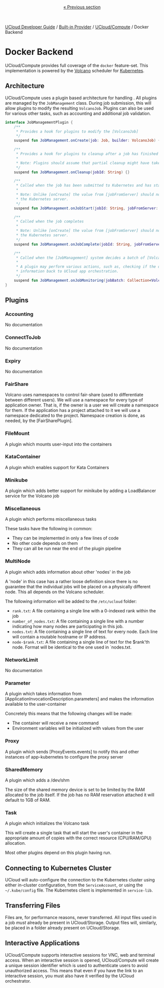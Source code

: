 <p align='center'>
<a href='/docs/developer-guide/built-in-provider/compute/intro.md'>« Previous section</a>
&nbsp;&nbsp;&nbsp;&nbsp;&nbsp;&nbsp;&nbsp;&nbsp;&nbsp;&nbsp;&nbsp;&nbsp;&nbsp;&nbsp;&nbsp;&nbsp;&nbsp;&nbsp;&nbsp;&nbsp;&nbsp;&nbsp;&nbsp;&nbsp;&nbsp;&nbsp;&nbsp;&nbsp;&nbsp;&nbsp;&nbsp;&nbsp;&nbsp;&nbsp;&nbsp;&nbsp;&nbsp;&nbsp;&nbsp;&nbsp;&nbsp;&nbsp;&nbsp;&nbsp;&nbsp;&nbsp;&nbsp;&nbsp;&nbsp;&nbsp;&nbsp;&nbsp;&nbsp;&nbsp;&nbsp;&nbsp;&nbsp;&nbsp;&nbsp;&nbsp;&nbsp;&nbsp;&nbsp;&nbsp;&nbsp;&nbsp;&nbsp;&nbsp;&nbsp;&nbsp;&nbsp;&nbsp;&nbsp;&nbsp;&nbsp;&nbsp;&nbsp;&nbsp;&nbsp;&nbsp;&nbsp;&nbsp;&nbsp;&nbsp;&nbsp;&nbsp;&nbsp;&nbsp;&nbsp;&nbsp;&nbsp;&nbsp;&nbsp;&nbsp;&nbsp;&nbsp;&nbsp;&nbsp;&nbsp;&nbsp;&nbsp;&nbsp;&nbsp;&nbsp;&nbsp;&nbsp;&nbsp;&nbsp;&nbsp;&nbsp;&nbsp;&nbsp;&nbsp;&nbsp;&nbsp;&nbsp;&nbsp;&nbsp;&nbsp;&nbsp;&nbsp;&nbsp;&nbsp;&nbsp;&nbsp;&nbsp;&nbsp;&nbsp;&nbsp;&nbsp;&nbsp;&nbsp;&nbsp;&nbsp;&nbsp;&nbsp;&nbsp;&nbsp;&nbsp;&nbsp;&nbsp;&nbsp;&nbsp;&nbsp;&nbsp;&nbsp;&nbsp;&nbsp;&nbsp;&nbsp;&nbsp;&nbsp;&nbsp;</p>


[UCloud Developer Guide](/docs/developer-guide/README.md) / [Built-in Provider](/docs/developer-guide/built-in-provider/README.md) / [UCloud/Compute](/docs/developer-guide/built-in-provider/compute/README.md) / Docker Backend
# Docker Backend

UCloud/Compute provides full coverage of the `docker` feature-set. This implementation is powered by the
[Volcano](https://volcano.sh) scheduler for [Kubernetes](https://kubernetes.io).

## Architecture

UCloud/Compute uses a plugin based architecture for handling . All plugins are managed by the `JobManagement` class.
During job submission, this will allow plugins to modify the resulting `VolcanoJob`. Plugins can also be used for
various other tasks, such as accounting and additional job validation.

<!-- ktclassref:app-kubernetes-service:services.JobManagementPlugin -->
<!--<editor-fold desc="Generated documentation">-->
```kotlin
interface JobManagementPlugin {
    /**
     * Provides a hook for plugins to modify the [VolcanoJob]
     */
    suspend fun JobManagement.onCreate(job: Job, builder: VolcanoJob) {}

    /**
     * Provides a hook for plugins to cleanup after a job has finished
     *
     * Note: Plugins should assume that partial cleanup might have taken place already.
     */
    suspend fun JobManagement.onCleanup(jobId: String) {}

    /**
     * Called when the job has been submitted to Kubernetes and has started
     *
     * Note: Unlike [onCreate] the value from [jobFromServer] should not be mutated as updates will not be pushed to
     * the Kubernetes server.
     */
    suspend fun JobManagement.onJobStart(jobId: String, jobFromServer: VolcanoJob) {}

    /**
     * Called when the job completes
     *
     * Note: Unlike [onCreate] the value from [jobFromServer] should not be mutated as updates will not be pushed to
     * the Kubernetes server.
     */
    suspend fun JobManagement.onJobComplete(jobId: String, jobFromServer: VolcanoJob) {}

    /**
     * Called when the [JobManagement] system decides a batch of [VolcanoJob] is due for monitoring
     *
     * A plugin may perform various actions, such as, checking if the deadline has expired or sending accounting
     * information back to UCloud app orchestration.
     */
    suspend fun JobManagement.onJobMonitoring(jobBatch: Collection<VolcanoJob>) {}
}
```
<!--</editor-fold>-->
<!-- /ktclassref -->

## Plugins

### Accounting

<!-- ktclassref:app-kubernetes-service:services.AccountingPlugin:documentationOnly=true -->
<!--<editor-fold desc="Generated documentation">-->
No documentation
<!--</editor-fold>-->
<!-- /ktclassref -->

### ConnectToJob

<!-- ktclassref:app-kubernetes-service:services.ConnectToJobPlugin:documentationOnly=true -->
<!--<editor-fold desc="Generated documentation">-->
No documentation
<!--</editor-fold>-->
<!-- /ktclassref -->

### Expiry

<!-- ktclassref:app-kubernetes-service:services.ExpiryPlugin:documentationOnly=true -->
<!--<editor-fold desc="Generated documentation">-->
No documentation
<!--</editor-fold>-->
<!-- /ktclassref -->

### FairShare

<!-- ktclassref:app-kubernetes-service:services.FairSharePlugin:documentationOnly=true -->
<!--<editor-fold desc="Generated documentation">-->
Volcano uses namespaces to control fair-share (used to differentiate between different users). We
will use a namespace for every type of application owner. That is, if the owner is a user we will create a
namespace for them. If the application has a project attached to it we will use a namespace dedicated to
the project. Namespace creation is done, as needed, by the [FairSharePlugin].
<!--</editor-fold>-->
<!-- /ktclassref -->

### FileMount

<!-- ktclassref:app-kubernetes-service:services.FileMountPlugin:documentationOnly=true -->
<!--<editor-fold desc="Generated documentation">-->
A plugin which mounts user-input into the containers
<!--</editor-fold>-->
<!-- /ktclassref -->

### KataContainer

<!-- ktclassref:app-kubernetes-service:services.KataContainerPlugin:documentationOnly=true -->
<!--<editor-fold desc="Generated documentation">-->
A plugin which enables support for Kata Containers
<!--</editor-fold>-->
<!-- /ktclassref -->

### Minikube

<!-- ktclassref:app-kubernetes-service:services.MinikubePlugin:documentationOnly=true -->
<!--<editor-fold desc="Generated documentation">-->
A plugin which adds better support for minikube by adding a LoadBalancer service for the Volcano job
<!--</editor-fold>-->
<!-- /ktclassref -->

### Miscellaneous

<!-- ktclassref:app-kubernetes-service:services.MiscellaneousPlugin:documentationOnly=true -->
<!--<editor-fold desc="Generated documentation">-->
A plugin which performs miscellaneous tasks

These tasks have the following in common:

- They can be implemented in only a few lines of code
- No other code depends on them
- They can all be run near the end of the plugin pipeline
<!--</editor-fold>-->
<!-- /ktclassref -->

### MultiNode

<!-- ktclassref:app-kubernetes-service:services.MultiNodePlugin:documentationOnly=true -->
<!--<editor-fold desc="Generated documentation">-->
A plugin which adds information about other 'nodes' in the job

A 'node' in this case has a rather loose definition since there is no guarantee that the individual jobs will be
placed on a physically different node. This all depends on the Volcano scheduler.

The following information will be added to the `/etc/ucloud` folder:

- `rank.txt`: A file containing a single line with a 0-indexed rank within the job
- `number_of_nodes.txt`: A file containing a single line with a number indicating how many nodes are participating
in this job.
- `nodes.txt`: A file containing a single line of text for every node. Each line will contain a routable
hostname or IP address.
- `node-$rank.txt`: A file containing a single line of text for the $rank'th node. Format will be identical to the
one used in `nodes.txt.
<!--</editor-fold>-->
<!-- /ktclassref -->

### NetworkLimit

<!-- ktclassref:app-kubernetes-service:services.NetworkLimitPlugin:documentationOnly=true -->
<!--<editor-fold desc="Generated documentation">-->
No documentation
<!--</editor-fold>-->
<!-- /ktclassref -->

### Parameter

<!-- ktclassref:app-kubernetes-service:services.ParameterPlugin:documentationOnly=true -->
<!--<editor-fold desc="Generated documentation">-->
A plugin which takes information from [ApplicationInvocationDescription.parameters] and makes the information
available to the user-container

Concretely this means that the following changes will be made:

- The container will receive a new command
- Environment variables will be initialized with values from the user
<!--</editor-fold>-->
<!-- /ktclassref -->

### Proxy

<!-- ktclassref:app-kubernetes-service:services.ProxyPlugin:documentationOnly=true -->
<!--<editor-fold desc="Generated documentation">-->
A plugin which sends [ProxyEvents.events] to notify this and other instances of app-kubernetes to configure the
proxy server
<!--</editor-fold>-->
<!-- /ktclassref -->

### SharedMemory

<!-- ktclassref:app-kubernetes-service:services.SharedMemoryPlugin:documentationOnly=true -->
<!--<editor-fold desc="Generated documentation">-->
A plugin which adds a /dev/shm

The size of the shared memory device is set to be limited by the RAM allocated to the job itself. If the job has
no RAM reservation attached it will default to 1GB of RAM.
<!--</editor-fold>-->
<!-- /ktclassref -->

### Task

<!-- ktclassref:app-kubernetes-service:services.TaskPlugin:documentationOnly=true -->
<!--<editor-fold desc="Generated documentation">-->
A plugin which initializes the Volcano task

This will create a single task that will start the user's container in the appropriate amount of copies with the
correct resource (CPU/RAM/GPU) allocation.

Most other plugins depend on this plugin having run.
<!--</editor-fold>-->
<!-- /ktclassref -->

## Connecting to Kubernetes Cluster

UCloud will auto-configure the connection to the Kubernetes cluster using either in-cluster configuration, from
the `ServiceAccount`, or using the `~/.kube/config` file. The Kubernetes client is implemented in `service-lib`.

## Transferring Files

Files are, for performance reasons, never transferred. All input files used in a job _must_ already be present in
UCloud/Storage. Output files will, similarly, be placed in a folder already
present on UCloud/Storage.

## Interactive Applications

UCloud/Compute supports interactive sessions for VNC, web and terminal access. When an interactive session is opened,
UCloud/Compute will create a unique session identifier which is used to authenticate users to avoid unauthorized access.
This means that even if you have the link to an interactive session, you must also have it verified by the UCloud
orchestrator.

